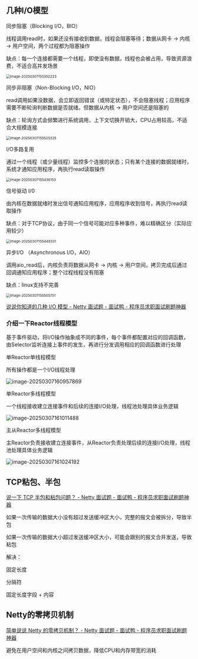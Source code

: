 ## 几种I/O模型

同步阻塞（Blocking I/O，BIO）

线程调用read时，如果还没有接收到数据，线程会阻塞等待；数据从网卡 -> 内核 -> 用户空间，两个过程都为阻塞操作

缺点：每一个连接都需要一个线程，即使没有数据，线程也会被占用，导致资源浪费，不适合高并发场景

<img src="https://note-1259190304.cos.ap-chengdu.myqcloud.com/noteimage-20250307155352223.png" alt="image-20250307155352223" style="zoom:67%;" />



同步非阻塞（Non-Blocking I/O，NIO）

read调用如果没数据，会立即返回错误（或特定状态），不会阻塞线程；应用程序需要不断轮询判断数据是否就绪。但数据从内核 -> 用户空间还是阻塞的

缺点：轮询方式会频繁进行系统调用，上下文切换开销大，CPU占用较高，不适合大规模连接

<img src="https://note-1259190304.cos.ap-chengdu.myqcloud.com/notenoteimage-20250307155525325.png" alt="image-20250307155525325" style="zoom:67%;" />



I/O多路复用

通过一个线程（或少量线程）监控多个连接的状态；只有某个连接的数据就绪时，系统才通知应用程序，再执行read读取操作

<img src="https://note-1259190304.cos.ap-chengdu.myqcloud.com/noteimage-20250307155436153.png" alt="image-20250307155436153" style="zoom:67%;" />



信号驱动 I/0

由内核在数据就绪时发出信号通知应用程序，应用程序收到信号，再执行read读取操作

缺点：对于TCP协议，由于同一个信号可能对应多种事件，难以精确区分（实际应用较少）

<img src="https://note-1259190304.cos.ap-chengdu.myqcloud.com/noteimage-20250307155448331.png" alt="image-20250307155448331" style="zoom:67%;" />



异步I/O （Asynchronous I/O，AIO）

调用aio_read后，内核负责将数据从网卡 -> 内核 -> 用户空间，拷贝完成后通过回调通知应用程序；整个过程线程没有阻塞

缺点：linux支持不完善

<img src="https://note-1259190304.cos.ap-chengdu.myqcloud.com/noteimage-20250307155505751.png" alt="image-20250307155505751" style="zoom:67%;" />



[说说你知道的几种 I/O 模型 - Netty 面试题 - 面试鸭 - 程序员求职面试刷题神器](https://www.mianshiya.com/bank/1804354610222800897/question/1804476796656885762)

### 介绍一下Reactor线程模型

基于事件驱动，将I/O操作抽象成不同的事件，每个事件都配置对应的回调函数，由Selector监听连接上事件的发生，再进行分发调用相应的回调函数进行处理



单Reactor单线程模型

所有操作都是一个I/O线程处理

![image-20250307160957869](https://note-1259190304.cos.ap-chengdu.myqcloud.com/noteimage-20250307160957869.png)



单Reactor多线程模型

一个线程接收建立连接事件和后续的连接I/O处理，线程池处理具体业务逻辑

![image-20250307161011488](https://note-1259190304.cos.ap-chengdu.myqcloud.com/noteimage-20250307161011488.png)



主从Reactor多线程模型

主Reactor负责接收建立连接事件，从Reactor负责处理后续的连接I/O处理，线程池处理具体业务逻辑

![image-20250307161024192](https://note-1259190304.cos.ap-chengdu.myqcloud.com/noteimage-20250307161024192.png)

## TCP粘包、半包

[说一下 TCP 半包和粘包问题？ - Netty 面试题 - 面试鸭 - 程序员求职面试刷题神器](https://www.mianshiya.com/bank/1804354610222800897/question/1805367724032598017)

如果一次传输的数据大小没有超过发送缓冲区大小，完整的报文会被拆分，导致半包

如果一次传输的数据大小超过发送缓冲区大小，可能会跟别的报文合并发送，导致粘包



解决：

固定长度

分隔符

固定长度字段 + 内容

## Netty的零拷贝机制

[简单说说 Netty 的零拷贝机制？ - Netty 面试题 - 面试鸭 - 程序员求职面试刷题神器](https://www.mianshiya.com/bank/1804354610222800897/question/1804893517888823297)

避免在用户空间和内核之间拷贝数据，降低CPU和内存带宽的消耗

